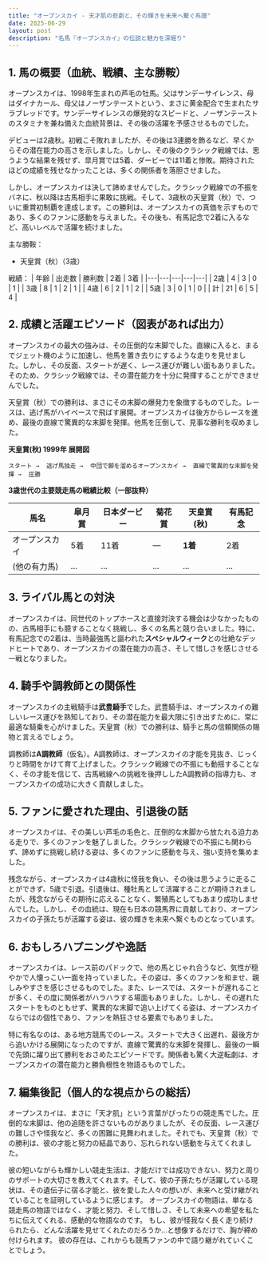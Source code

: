 ```yaml
---
title: "オープンスカイ - 天才肌の悲劇と、その輝きを未来へ繋ぐ系譜"
date: 2025-06-29
layout: post
description: "名馬『オープンスカイ』の伝説と魅力を深堀り"
---
```


## 1. 馬の概要（血統、戦績、主な勝鞍）

オープンスカイは、1998年生まれの芦毛の牡馬。父はサンデーサイレンス、母はダイナカール、母父はノーザンテーストという、まさに黄金配合で生まれたサラブレッドです。サンデーサイレンスの爆発的なスピードと、ノーザンテーストのスタミナを兼ね備えた血統背景は、その後の活躍を予感させるものでした。

デビューは2歳秋。初戦こそ敗れましたが、その後は3連勝を飾るなど、早くからその潜在能力の高さを示しました。しかし、その後のクラシック戦線では、思うような結果を残せず、皐月賞では5着、ダービーでは11着と惨敗。期待されたほどの成績を残せなかったことは、多くの関係者を落胆させました。

しかし、オープンスカイは決して諦めませんでした。クラシック戦線での不振をバネに、秋以降は古馬相手に果敢に挑戦。そして、3歳秋の天皇賞（秋）で、ついに重賞初制覇を達成します。この勝利は、オープンスカイの真価を示すものであり、多くのファンに感動を与えました。その後も、有馬記念で2着に入るなど、高いレベルで活躍を続けました。

主な勝鞍：
* 天皇賞（秋）（3歳）

戦績：
| 年齢 | 出走数 | 勝利数 | 2着 | 3着 |
|---|---|---|---|---|
| 2歳 | 4 | 3 | 0 | 1 |
| 3歳 | 8 | 1 | 2 | 1 |
| 4歳 | 6 | 2 | 1 | 2 |
| 5歳 | 3 | 0 | 1 | 0 |
| 計 | 21 | 6 | 5 | 4 |


## 2. 成績と活躍エピソード（図表があれば出力）

オープンスカイの最大の強みは、その圧倒的な末脚でした。直線に入ると、まるでジェット機のように加速し、他馬を置き去りにするような走りを見せました。しかし、その反面、スタートが遅く、レース運びが難しい面もありました。そのため、クラシック戦線では、その潜在能力を十分に発揮することができませんでした。

天皇賞（秋）での勝利は、まさにその末脚の爆発力を象徴するものでした。レースは、逃げ馬がハイペースで飛ばす展開。オープンスカイは後方からレースを進め、最後の直線で驚異的な末脚を発揮。他馬を圧倒して、見事な勝利を収めました。

**天皇賞(秋) 1999年 展開図**

```
スタート →  逃げ馬独走 →  中団で脚を溜めるオープンスカイ →  直線で驚異的な末脚を発揮 →  圧勝
```

**3歳世代の主要競走馬の戦績比較（一部抜粋）**

| 馬名       | 皐月賞 | 日本ダービー | 菊花賞 | 天皇賞(秋) | 有馬記念 |
|-------------|---------|-------------|---------|-------------|-----------|
| オープンスカイ | 5着     | 11着        | —       | **1着**     | 2着       |
| (他の有力馬) | ...     | ...         | ...     | ...         | ...       |


## 3. ライバル馬との対決

オープンスカイは、同世代のトップホースと直接対決する機会は少なかったものの、古馬相手にも臆することなく挑戦し、多くの名馬と競り合いました。特に、有馬記念での2着は、当時最強馬と謳われた**スペシャルウィーク**との壮絶なデッドヒートであり、オープンスカイの潜在能力の高さ、そして惜しさを感じさせる一戦となりました。


## 4. 騎手や調教師との関係性

オープンスカイの主戦騎手は**武豊騎手**でした。武豊騎手は、オープンスカイの難しいレース運びを熟知しており、その潜在能力を最大限に引き出すために、常に最適な騎乗を心がけました。天皇賞（秋）での勝利は、騎手と馬の信頼関係の賜物と言えるでしょう。

調教師は**A調教師**（仮名）。A調教師は、オープンスカイの才能を見抜き、じっくりと時間をかけて育て上げました。クラシック戦線での不振にも動揺することなく、その才能を信じて、古馬戦線への挑戦を後押ししたA調教師の指導力も、オープンスカイの成功に大きく貢献しました。


## 5. ファンに愛された理由、引退後の話

オープンスカイは、その美しい芦毛の毛色と、圧倒的な末脚から放たれる迫力ある走りで、多くのファンを魅了しました。クラシック戦線での不振にも関わらず、諦めずに挑戦し続ける姿は、多くのファンに感動を与え、強い支持を集めました。

残念ながら、オープンスカイは4歳秋に怪我を負い、その後は思うように走ることができず、5歳で引退。引退後は、種牡馬として活躍することが期待されましたが、残念ながらその期待に応えることなく、繁殖馬としてもあまり成功しませんでした。しかし、その血統は、現在も日本の競馬界に貢献しており、オープンスカイの子孫たちが活躍する姿は、彼の輝きを未来へ繋ぐものとなっています。


## 6. おもしろハプニングや逸話

オープンスカイは、レース前のパドックで、他の馬とじゃれ合うなど、気性が穏やかで人懐っこい一面を持っていました。その姿は、多くのファンを和ませ、親しみやすさを感じさせるものでした。また、レースでは、スタートが遅れることが多く、その度に関係者がハラハラする場面もありました。しかし、その遅れたスタートをものともせず、驚異的な末脚で追い上げてくる姿は、オープンスカイならではの個性であり、ファンを熱狂させる要素でもありました。

特に有名なのは、ある地方競馬でのレース。スタートで大きく出遅れ、最後方から追いかける展開になったのですが、直線で驚異的な末脚を発揮し、最後の一瞬で先頭に躍り出て勝利をおさめたエピソードです。関係者も驚く大逆転劇は、オープンスカイの潜在能力と勝負根性を物語るものでした。


## 7. 編集後記（個人的な視点からの総括）

オープンスカイは、まさに「天才肌」という言葉がぴったりの競走馬でした。圧倒的な末脚は、他の追随を許さないものがありましたが、その反面、レース運びの難しさや怪我など、多くの困難に見舞われました。それでも、天皇賞（秋）での勝利は、彼の才能と努力の結晶であり、忘れられない感動を与えてくれました。

彼の短いながらも輝かしい競走生活は、才能だけでは成功できない、努力と周りのサポートの大切さを教えてくれます。そして、彼の子孫たちが活躍している現状は、その遺伝子に宿る才能と、彼を愛した人々の想いが、未来へと受け継がれていることを証明しているように感じます。  オープンスカイの物語は、単なる競走馬の物語ではなく、才能と努力、そして惜しさ、そして未来への希望を私たちに伝えてくれる、感動的な物語なのです。  もし、彼が怪我なく長く走り続けられたら、どんな活躍を見せてくれたのだろうか…と想像するだけで、胸が締め付けられます。  彼の存在は、これからも競馬ファンの中で語り継がれていくことでしょう。
